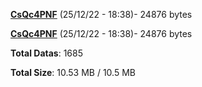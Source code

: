 [**CsQc4PNF**](/data/CsQc4PNF.txt) (25/12/22 - 18:38)- 24876 bytes

[**CsQc4PNF**](/data/CsQc4PNF.txt) (25/12/22 - 18:38)- 24876 bytes

**Total Datas**: 1685

**Total Size**: 10.53 MB / 10.5 MB